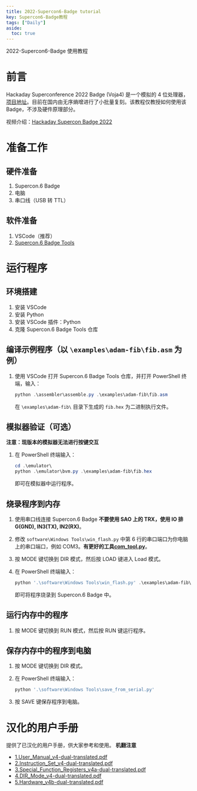```yaml
---
title: 2022-Supercon6-Badge tutorial
key: Supercon6-Badge教程
tags: ["Daily"]
aside:
  toc: true
---
```


2022-Supercon6-Badge 使用教程 <!--more-->

# 前言

Hackaday Superconference 2022 Badge (Voja4) 是一个模拟的 4 位处理器，[项目地址](https://github.com/Hack-a-Day/2022-Supercon6-Badge-Tools)。目前在国内由无序熵增进行了小批量复刻。该教程仅教授如何使用该 Badge，不涉及硬件原理部分。

视频介绍：[Hackaday Supercon Badge 2022](https://www.bilibili.com/video/BV1mXYQeNEJe/)

# 准备工作

## 硬件准备

1. Supercon.6 Badge
2. 电脑
3. 串口线（USB 转 TTL）

## 软件准备

1. VSCode（推荐）
2. [Supercon.6 Badge Tools](https://github.com/Hack-a-Day/2022-Supercon6-Badge-Tools)

# 运行程序

## 环境搭建

1. 安装 VSCode
2. 安装 Python
3. 安装 VSCode 插件：Python
4. 克隆 Supercon.6 Badge Tools 仓库

## 编译示例程序（以 `\examples\adam-fib\fib.asm` 为例）

1. 使用 VSCode 打开 Supercon.6 Badge Tools 仓库，并打开 PowerShell 终端，输入：

   ```powershell
   python .\assembler\assemble.py .\examples\adam-fib\fib.asm
   ```

   在 `\examples\adam-fib\` 目录下生成的 `fib.hex` 为二进制执行文件。

## 模拟器验证（可选）

**注意：现版本的模拟器无法进行按键交互**

1. 在 PowerShell 终端输入：

   ```powershell
   cd .\emulator\
   python .\emulator\bvm.py .\examples\adam-fib\fib.hex
   ```

   即可在模拟器中运行程序。

## 烧录程序到内存

1. 使用串口线连接 Supercon.6 Badge
   **不要使用 SAO 上的 TRX，使用 IO 排 G(GND), IN3(TX), IN2(RX)**。
2. 修改 `software\Windows Tools\win_flash.py` 中第 6 行的串口端口为你电脑上的串口端口，例如 COM3。**有更好的工具[com_tool.py](https://github.com/Zucker-jex/2022-Supercon6-Badge-Tools/blob/main/software/Windows%20Tools/com_tool.py)**。
3. 按 MODE 键切换到 DIR 模式，然后按 LOAD 键进入 Load 模式。
4. 在 PowerShell 终端输入：

   ```powershell
   python '.\software\Windows Tools\win_flash.py' .\examples\adam-fib\fib.hex
   ```

   即可将程序烧录到 Supercon.6 Badge 中。

## 运行内存中的程序

1. 按 MODE 键切换到 RUN 模式，然后按 RUN 键运行程序。

## 保存内存中的程序到电脑

1. 按 MODE 键切换到 DIR 模式。
2. 在 PowerShell 终端输入：

   ```powershell
   python '.\software\Windows Tools\save_from_serial.py'
   ```

3. 按 SAVE 键保存程序到电脑。

# 汉化的用户手册

提供了已汉化的用户手册，供大家参考和使用。
**机翻注意**

- [1.User_Manual_v4-dual-translated.pdf](https://zuckertech-my.sharepoint.com/:b:/g/personal/jex_zuckertech_onmicrosoft_com/EQgekoVKIcVJgWUfCl4X6cgB_PBBbg7B6c9dNucyJkE6Jw?e=ePBivB)
- [2.Instruction_Set_v4-dual-translated.pdf](https://zuckertech-my.sharepoint.com/:b:/g/personal/jex_zuckertech_onmicrosoft_com/EeO6otfzEjhJrvDzSREnmDkBB7Irbk5OXZeaYDUiLwCFyw?e=SSbIZB)
- [3.Special_Function_Registers_v4a-dual-translated.pdf](https://zuckertech-my.sharepoint.com/:b:/g/personal/jex_zuckertech_onmicrosoft_com/EY7Nd0G_rwZGoN1xtOo6N_sBGOPJgCEquDbKRK90ZO7nrw?e=bH1QxK)
- [4.DIR_Mode_v4-dual-translated.pdf](https://zuckertech-my.sharepoint.com/:b:/g/personal/jex_zuckertech_onmicrosoft_com/EU4Cca8xmNRBmHaYgUZUH9MBIYvmuAYGa4ALL1Oe0Y7TYw?e=ahhgLD)
- [5.Hardware_v4b-dual-translated.pdf](https://zuckertech-my.sharepoint.com/:b:/g/personal/jex_zuckertech_onmicrosoft_com/ERiQvTxzEGhBrDLdMfnrzBMBOP6M8lOvDhNWqtxj7KGGmA?e=N5lUKI)

